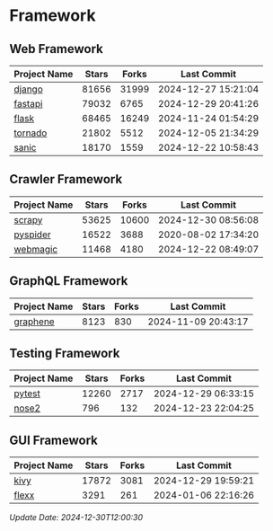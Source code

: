 # Framework

## Web Framework
| Project Name | Stars | Forks | Last Commit |
| ------------ | ----- | ----- | ----------- |
| [django](https://github.com/django/django) | 81656 | 31999 | 2024-12-27 15:21:04 |
| [fastapi](https://github.com/fastapi/fastapi) | 79032 | 6765 | 2024-12-29 20:41:26 |
| [flask](https://github.com/pallets/flask) | 68465 | 16249 | 2024-11-24 01:54:29 |
| [tornado](https://github.com/tornadoweb/tornado) | 21802 | 5512 | 2024-12-05 21:34:29 |
| [sanic](https://github.com/sanic-org/sanic) | 18170 | 1559 | 2024-12-22 10:58:43 |

## Crawler Framework
| Project Name | Stars | Forks | Last Commit |
| ------------ | ----- | ----- | ----------- |
| [scrapy](https://github.com/scrapy/scrapy) | 53625 | 10600 | 2024-12-30 08:56:08 |
| [pyspider](https://github.com/binux/pyspider) | 16522 | 3688 | 2020-08-02 17:34:20 |
| [webmagic](https://github.com/code4craft/webmagic) | 11468 | 4180 | 2024-12-22 08:49:07 |

## GraphQL Framework
| Project Name | Stars | Forks | Last Commit |
| ------------ | ----- | ----- | ----------- |
| [graphene](https://github.com/graphql-python/graphene) | 8123 | 830 | 2024-11-09 20:43:17 |

## Testing Framework
| Project Name | Stars | Forks | Last Commit |
| ------------ | ----- | ----- | ----------- |
| [pytest](https://github.com/pytest-dev/pytest) | 12260 | 2717 | 2024-12-29 06:33:15 |
| [nose2](https://github.com/nose-devs/nose2) | 796 | 132 | 2024-12-23 22:04:25 |

## GUI Framework
| Project Name | Stars | Forks | Last Commit |
| ------------ | ----- | ----- | ----------- |
| [kivy](https://github.com/kivy/kivy) | 17872 | 3081 | 2024-12-29 19:59:21 |
| [flexx](https://github.com/flexxui/flexx) | 3291 | 261 | 2024-01-06 22:16:26 |

*Update Date: 2024-12-30T12:00:30*